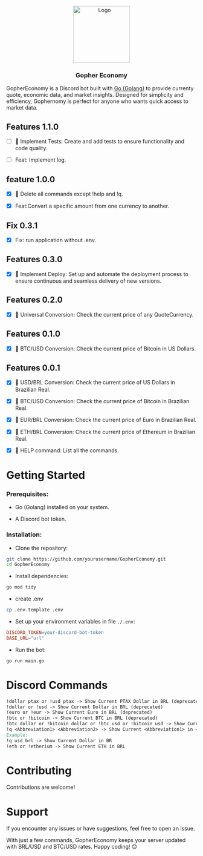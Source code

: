 <br />
<div align="center">
  <a href="https://github.com/othneildrew/Best-README-Template">
    <img src="docs/images/logo.png" alt="Logo" height="150">
  </a>

  <h3 align="center">Gopher Economy</h3>
</div>

GopherEconomy is a Discord bot built with [Go (Golang)](https://go.dev/) to provide currenty  quote, economic data, and market insights. Designed for simplicity and efficiency, Gophernomy is perfect for anyone who wants quick access to market data.


## Features 1.1.0

- [ ] 🧪 Implement Tests: Create and add tests to ensure functionality and code quality.

- [ ] Feat: Implement log.

## feature 1.0.0

- [x] 💱 Delete all commands except !help and !q.

- [x] Feat:Convert a specific amount from one currency to another.

## Fix 0.3.1

- [x] Fix: run application without .env.

## Features 0.3.0

- [x] 🚀 Implement Deploy: Set up and automate the deployment process to ensure continuous and seamless delivery of new versions.

## Features 0.2.0

- [x] 💱 Universal Conversion: Check the current price of any QuoteCurrency.


## Features 0.1.0

- [x] 💱 BTC/USD Conversion: Check the current price of Bitcoin in US Dollars.

## Features 0.0.1

- [x] 💱 USD/BRL Conversion: Check the current price of US Dollars in Brazilian Real.

- [x] 💱 BTC/USD Conversion: Check the current price of Bitcoin in Brazilian Real.

- [x] 💱 EUR/BRL Conversion: Check the current price of Euro in Brazilian Real.

- [x] 💱 ETH/BRL Conversion: Check the current price of Ethereum in Brazilian Real.

- [x] 📜 HELP command: List all the commands.

# Getting Started

### Prerequisites:

- Go (Golang) installed on your system.

- A Discord bot token.

### Installation:

- Clone the repository:

```bash
git clone https://github.com/yourusername/GopherEconomy.git
cd GopherEconomy
```

- Install dependencies:

```bash
go mod tidy
```

- create .env

```bash
cp .env.template .env
```

- Set up your environment variables in file `./.env`:

```makefile
DISCORD_TOKEN=your-discord-bot-token
BASE_URL="url"
```

- Run the bot:

```bash
go run main.go
```

# Discord Commands

```makefile
!dollar ptax or !usd ptax -> Show Current PTAX Dollar in BRL (deprecated)
!dollar or !usd -> Show Current Dollar in BRL (deprecated)
!euro or !eur -> Show Current Euro in BRL (deprecated)
!btc or !bitcoin -> Show Current BTC in BRL (deprecated)
!btc dollar or !bitcoin dollar or !btc usd or !bitcoin usd -> Show Current BTC in USD-Dollar (deprecated)
!q <Abbreviation1> <Abbreviation2> -> Show Current <Abbreviation1> in <Abbreviation2>
Example:
!q usd brl -> Show Current Dollar in BR
!eth or !etherium -> Show Current ETH in BRL
```

# Contributing

Contributions are welcome!

# Support

If you encounter any issues or have suggestions, feel free to open an issue.

With just a few commands, GopherEconomy keeps your server updated with BRL/USD and BTC/USD rates. Happy coding! 😊
